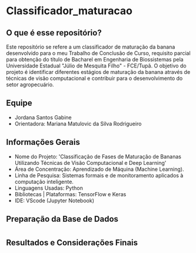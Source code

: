 # Classificador_maturacao

## O que é esse repositório?
Este repositório se refere a um classificador de maturação da banana desenvolvido para o meu Trabalho de Conclusão de Curso, requisito parcial para obtenção do título de Bacharel em Engenharia de Biossistemas pela Universidade Estadual "Júlio de Mesquita Filho" - FCE/Tupã.
O objetivo do projeto é identificar diferentes estágios de maturação da banana através de técnicas de visão computacional e contribuir para o desenvolvimento do setor agropecuário. 

## Equipe
* Jordana Santos Gabine
* Orientadora: Mariana Matulovic da Silva Rodrigueiro

## Informações Gerais
* Nome do Projeto: 'Classificação de Fases de Maturação de Bananas Utilizando Técnicas de Visão Computacional e Deep Learning'
* Área de Concentração: Aprendizado de Máquina (Machine Learning).
* Linha de Pesquisa: Sistemas formais e de monitoramento aplicados à computação inteligente.
* Linguagens Usadas: Python
* Bibliotecas | Plataformas: TensorFlow e Keras
* IDE: VScode (Jupyter Notebook)

## Preparação da Base de Dados
#

## Resultados e Considerações Finais
#

